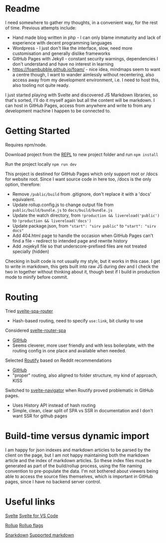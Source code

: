 # Readme

I need somewhere to gather my thoughts, in a convenient way, for the rest of time.
Previous attempts include:
- Hand made blog written in php - I can only blame immaturity and lack of experience with decent programming languages
- Wordpress - I just don't like the interface, slow, need more customisation and generally dislike frameworks
- GitHub Pages with Jekyll - constant security warnings, dependencies I don't understand and have no interest in learning
- https://foambubble.github.io/foam/ - nice idea, mindmaps seem to want a centre though, I want to wander aimlessly without recentering, also access away from my development environment, i.e. I need to host this, also tooling not quite ready.

I just started playing with Svelte and discovered JS Markdown libraries, so that's sorted, I'll do it myself again but all the content will be markdown.
I can host in GitHub Pages, access from anywhere and write to from any development machine I happen to be connected to.


# Getting Started

Requires npm/node.

Download project from the [REPL](https://svelte.dev/repl) to new project folder and run `npm install`

Run the project locally `npm run dev`

This project is destined for GitHub Pages which only support root or /docs for website root.
Since I want source code in here too, /docs is the only option, therefore:
- Remove `/public/build` from .gitignore, don't replace it with a 'docs' equivalent.
- Update rollup.config.js to change output file from `public/build/bundle.js` to `docs/build/bundle.js`
- Update the watch directory, from `!production && livereload('public')` to `!production && livereload('docs')`
- Update package.json, from `"start": "sirv public"` to `"start": "sirv docs"`
- Add 404.html page to handle the occasion when GitHub Pages can't find a file - redirect to intended page and rewrite history
- Add .nojekyll file so that underscore-prefixed files are not treated specially (hidden)

Checking in built code is not usually my style, but it works in this case.
I get to write in markdown, this gets built into raw JS during dev and I check the two in together without thinking about it, though best if I build in production mode to minify before commit.


# Routing

Tried [svelte-spa-router](https://github.com/ItalyPaleAle/svelte-spa-router)
- Hash-based routing, need to specify `use:link`, bit clunky to use

Considered [svelte-router-spa](https://www.npmjs.com/package/svelte-router-spa) 
- [GitHub](https://github.com/jorgegorka/svelte-router)
- Seems cleverer, more user friendly and with less boilerplate, with the routing config in one place and available when needed.

Selected [Routify](https://routify.dev) based on Reddit recommendations
- [GitHub](https://github.com/roxiness/routify)
- "proper" routing, also aligned to folder structure, my kind of approach, KISS

Switched to [svelte-navigator](https://github.com/mefechoel/svelte-navigator) when Routify proved problematic in GitHub pages.
- Uses History API instead of hash routing
- Simple, clean, clear split of SPA vs SSR in documentation and I don't want SSR for github pages


# Build-time versus dynamic import

I am happy for json indexes and markdown articles to be parsed by the client on the page, but I am not happy maintaining both the markdown article and the index of markdown articles.
So these index files must be generated as part of the build/rollup process, using the file naming convention to pre-populate the data.
I'm not bothered about viewers being able to access the source files themselves, which is important in GitHub pages, since I have no backend server control.


# Useful links

[Svelte](https://svelte.dev)
[Svelte for VS Code](https://marketplace.visualstudio.com/items?itemName=svelte.svelte-vscode)

[Rollup](https://rollupjs.org)
[Rollup flags](https://rollupjs.org/guide/en/#command-line-flags)

[Snarkdown](https://github.com/developit/snarkdown/blob/master/test/index.js)
[Supported markdown](https://github.com/developit/snarkdown/blob/master/test/index.js)
